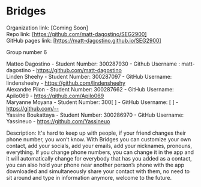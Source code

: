 Bridges
======

Organization link: [Coming Soon] <br />
Repo link: [https://github.com/matt-dagostino/SEG2900] <br/>
GitHub pages link: [https://matt-dagostino.github.io/SEG2900]

Group number 6 <br/>

Matteo Dagostino - Student Number: 300287930 - Github Username : matt-dagostino - https://github.com/matt-dagostino <br />
Linden Sheehy - Student Number: 300287097 - GitHub Username: lindensheehy - https://github.com/lindensheehy <br /> 
Alexandre Pilon - Student Number: 300287662 - GitHub Username: Apilo069 - https://github.com/Apilo069 <br />
Maryanne Moyana - Student Number: 300[        ] - GitHub Username: [        ] - https://github.com/-- <br />
Yassine Boukattaya - Student Number: 300286970 - GitHub Username: Yassineuo - https://github.com/Yassineuo <br />

Description: It's hard to keep up with people, if your friend changes their phone number, you won’t know. With Bridges you can customize your own contact, add your socials, add your emails, add your nicknames, pronouns, everything. If you change phone numbers, you can change it in the app and it will automatically change for everybody that has you added as a contact, you can also hold your phone near another person’s phone with the app downloaded and simultaneously share your contact with them, no need to sit around and type in information anymore, welcome to the future.

